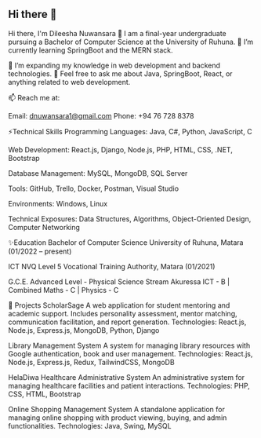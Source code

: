 ## Hi there 👋

<!--
**DileeshaNuwansara/DileeshaNuwansara** is a ✨ _special_ ✨ repository because its `README.md` (this file) appears on your GitHub profile.

Here are some ideas to get you started:

- 🔭 I’m currently working on ...
- 🌱 I’m currently learning SpringBoot, MERN stack
- 👯 I’m looking to collaborate on ...
- 🤔 I’m looking for help with ...
- 💬 Ask me about ...
- 📫 How to reach me: ...
- 😄 Pronouns: ...
- ⚡ Fun fact: ...
-->
Hi there, I'm Dileesha Nuwansara 👋
I am a final-year undergraduate pursuing a Bachelor of Computer Science at the University of Ruhuna.
🔭 I’m currently learning SpringBoot and the MERN stack.

🌱 I’m expanding my knowledge in web development and backend technologies.
💬 Feel free to ask me about Java, SpringBoot, React, or anything related to web development.

📫 Reach me at:

Email: dnuwansara1@gmail.com
Phone: +94 76 728 8378

⚡Technical Skills
Programming Languages: Java, C#, Python, JavaScript, C

Web Development: React.js, Django, Node.js, PHP, HTML, CSS, .NET, Bootstrap

Database Management: MySQL, MongoDB, SQL Server

Tools: GitHub, Trello, Docker, Postman, Visual Studio

Environments: Windows, Linux

Technical Exposures: Data Structures, Algorithms, Object-Oriented Design, Computer Networking

✨Education
Bachelor of Computer Science
University of Ruhuna, Matara (01/2022 – present)

ICT NVQ Level 5
Vocational Training Authority, Matara (01/2021)

G.C.E. Advanced Level - Physical Science Stream
Akuressa
ICT - B | Combined Maths - C | Physics - C

🔭 Projects
ScholarSage
A web application for student mentoring and academic support. Includes personality assessment, mentor matching, communication facilitation, and report generation.
Technologies: React.js, Node.js, Express.js, MongoDB, Python, Django

Library Management System
A system for managing library resources with Google authentication, book and user management.
Technologies: React.js, Node.js, Express.js, Redux, TailwindCSS, MongoDB

HelaDiwa Healthcare Administrative System
An administrative system for managing healthcare facilities and patient interactions.
Technologies: PHP, CSS, HTML, Bootstrap

Online Shopping Management System
A standalone application for managing online shopping with product viewing, buying, and admin functionalities.
Technologies: Java, Swing, MySQL
